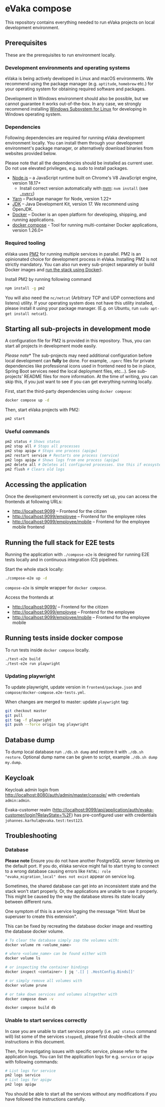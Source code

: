 <!--
SPDX-FileCopyrightText: 2017-2020 City of Espoo

SPDX-License-Identifier: LGPL-2.1-or-later
-->

# eVaka compose

This repository contains everything needed to run eVaka projects
on local development environment.

## Prerequisites

These are the prerequisites to run environment locally.

### Development environments and operating systems

eVaka is being actively developed in Linux and macOS environments.
We recommend using the package manager (e.g. `aptitude`, `homebrew` etc.)
for your operating system for obtaining required software and packages.

Development in Windows environment should also be possible, but we
cannot guarantee it works out-of-the-box. In any case, we strongly recommend
installing [Windows Subsystem for Linux](https://docs.microsoft.com/en-us/windows/wsl/install-win10)
for developing in Windows operating system.

### Dependencies

Following dependencies are required for running eVaka development
environment locally. You can install them through your development
environment's package manager, or alternatively download binaries
from websites provided below.

Please note that all the dependencies should be installed as
current user. Do not use elevated privileges, e.g. sudo to install
packages.

- [Node.js](https://nodejs.org/en/) – a JavaScript runtime built on Chrome's V8 JavaScript engine, version 18.17+
  - Install correct version automatically with [nvm](https://github.com/nvm-sh/nvm): `nvm install` (see [`.nvmrc`](../.nvmrc))
- [Yarn](https://yarnpkg.com/getting-started/install) – Package manager for Node, version 1.22+
- [JDK](https://openjdk.java.net/projects/jdk/17/) – Java Development
  Kit, version 17. We recommend using OpenJDK.
- [Docker](https://docs.docker.com/get-docker/) – Docker is an open platform for developing, shipping, and running applications.
- [docker compose](https://docs.docker.com/compose/install/) - Tool for running multi-container Docker applications, version 1.26.0+

### Required tooling

eVaka uses [PM2](https://pm2.keymetrics.io/) for running multiple
services in parallel. PM2 is an opinionated choice for
development process in eVaka. Installing PM2 is not strictly
mandatory. You can also run every sub-project separately or
build Docker images and [run the stack using Docker](#running-the-full-stack-for-e2e-tests)).

Install PM2 by running following command

```bash
npm install -g pm2
```

You will also need the `nc/netcat` (Arbitrary TCP and UDP connections and listens) utility.
If your operating system does not have this utility installed, please install
it using your package manager. (E.g. on Ubuntu, run `sudo apt-get install netcat`).

## Starting all sub-projects in development mode

A configuration file for PM2 is provided in this repository. Thus,
you can start all projects in development mode easily.

*Please note** The sub-projects may need additional configuration before
local development can **fully** be done. For example, `.npmrc` files for
private dependencies like professional icons used in frontend need to be
in place, Spring Boot services need the local deployment files, etc…).
See sub-projects' README files for more information. At the time of writing,
you can skip this, if you just want to see if you can get everything running
locally.

First, start the third-party dependencies using `docker compose`:

```bash
docker compose up -d
```

Then, start eVaka projects with PM2:

```bash
pm2 start
```

### Useful commands

```bash
pm2 status # Shows status
pm2 stop all # Stops all processes
pm2 stop apigw # Stops one process (apigw)
pm2 restart service # Restarts one process (service)
pm2 logs apigw # Shows logs from one process (apigw)
pm2 delete all # Deletes all configured processes. Use this if ecosystem.config.js has changed
pm2 flush # Clears old logs
```

## Accessing the application

Once the development environment is correctly set up, you can access
the frontends at following URLs:

- <http://localhost:9099> – Frontend for the citizen
- <http://localhost:9099/employee> – Frontend for the employee roles
- <http://localhost:9099/employee/mobile> – Frontend for the employee mobile frontend

## Running the full stack for E2E tests

Running the application with `./compose-e2e` is designed
for running E2E tests locally and in continuous integration
(CI) pipelines.

Start the whole stack locally:

```sh
./compose-e2e up -d
```

`compose-e2e` is simple wrapper for `docker compose`.

Access the frontends at

- <http://localhost:9099/> – Frontend for the citizen
- <http://localhost:9099/employee> – Frontend for the employee
- <http://localhost:9099/employee/mobile> – Frontend for the employee mobile

## Running tests inside docker compose

To run tests inside `docker compose` locally.

```sh
./test-e2e build
./test-e2e run playwright
```

### Updating playwright

To update playwright, update version in `frontend/package.json` and `compose/docker-compose.e2e-tests.yml`.

When changes are merged to master: update `playwright` tag:

```sh
git checkout master
git pull
git tag -f playwright
git push --force origin tag playwright
```

## Database dump

To dump local database run `./db.sh dump` and restore it with `./db.sh restore`.
Optional dump name can be given to script, example `./db.sh dump my.dump`.

## Keycloak

Keycloak admin login from <http://localhost:8080/auth/admin/master/console/> with credentials `admin:admin`.

Evaka-customer realm (<http://localhost:9099/api/application/auth/evaka-customer/login?RelayState=%2F>) has pre-configured user with credentials `johannes.karhula@evaka.test:test123`.

## Troubleshooting

### Database

**Please note** Ensure you do not have another PostgreSQL server listening
on the default port. If you do, eVaka service might fail to start trying to
connect to a wrong database causing errors like
`FATAL: role "evaka_migration_local" does not exist` appear on service log.

Sometimes, the shared database can get into an inconsistent state and
the stack won't start properly. Or, the applications are unable to use
it properly. This might be caused by the way the database stores
its state locally between different runs.

One symptom of this is a service logging the message "Hint: Must be
superuser to create this extension".

This can be fixed by recreating the database docker image and resetting the database docker volume.

```bash
# To clear the database simply zap the volumes with:
docker volume rm <volume_name>

# where <volume_name> can be found either with
docker volume ls

# or inspecting the container bindings
docker inspect <container> | jq '.[] | .HostConfig.Binds[]'

# or simply remove all volumes with
docker volume prune

# or take down services and volumes altogether with
docker compose down -v

docker compose build db
```

### Unable to start services correctly

In case you are unable to start services properly (i.e. `pm2 status` command will)
list some of the services `stopped`), please first double-check all the instructions
in this document.

Then, for investigating issues with specific service, please refer to the application logs.
You can list the application logs for e.g. `service` or `apigw` with following commands:

```bash
# List logs for service
pm2 logs service
# List logs for apigw
pm2 logs apigw
```

You should be able to start all the services without any modifications
if you have followed the instructions carefully.
